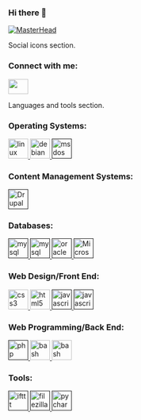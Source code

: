 ### Hi there 👋

[![MasterHead](https://avatars.githubusercontent.com/u/605695?v=4)](https://github.com/crosenblum)

Social icons section.
<h3 align="left">Connect with me:</h3>
<p align="left">
<a href="https://www.linkedin.com/in/craigmrosenblum/" target="blank"><img align="center" src="https://cdn.jsdelivr.net/npm/simple-icons@3.0.1/icons/linkedin.svg" alt="" height="30" width="40" /></a>
</p>
<p align="left"> 
Languages and tools section.

<h3 align="left">Operating Systems:</h3>
<a href="https://www.linux.org/" target="_blank"> <img src="https://devicons.github.io/devicon/devicon.git/icons/linux/linux-original.svg" alt="linux" width="40" height="40"/> </a> 
<a href="https://www.linux.org/" target="_blank"> <img src="https://devicons.github.io/devicon/devicon.git/icons/debian/debian-original.svg" alt="debian" width="40" height="40"/> </a> 
<a href="" target="_blank"> <img src="https://devicons.github.io/devicon/devicon.git/icons/msdos/msdos-original.svg" alt="msdos" width="40" height="40"/> </a>



<h3 align="left">Content Management Systems:</h3>
<a href="" target="_blank"> <img src="https://devicons.github.io/devicon/devicon.git/icons/drupal/drupal-original.svg" alt="Drupal" width="40" height="40" /> </a>


<h3 align="left">Databases:</h3>
<a href="" target="_blank"> <img src="https://devicons.github.io/devicon/devicon.git/icons/mysql/mysql-original.svg" alt="mysql" width="40" height="40"/> </a> 
<a href="" target="_blank"> <img src="https://devicons.github.io/devicon/devicon.git/icons/sqlite/sqlite-original.svg" alt="mysql" width="40" height="40"/> </a> 
<a href="" target="_blank"> <img src="https://devicons.github.io/devicon/devicon.git/icons/oracle/oracle-original.svg" alt="oracle" width="40" height="40"/> </a> 
<a href="" target="_blank"> <img src="https://devicons.github.io/devicon/devicon.git/icons/microsoftsqlserver/microsoftsqlserver-original.svg" alt="Microsoft SQL Server" width="40" height="40"/> </a>


<h3 align="left">Web Design/Front End:</h3>
<a href="https://www.w3schools.com/css/" target="_blank"> <img src="https://devicons.github.io/devicon/devicon.git/icons/css3/css3-original-wordmark.svg" alt="css3" width="40" height="40"/> </a> 
<a href="https://www.w3.org/html/" target="_blank"> <img src="https://devicons.github.io/devicon/devicon.git/icons/html5/html5-original-wordmark.svg" alt="html5" width="40" height="40"/> </a> 
<a href="" target="_blank"> <img src="https://devicons.github.io/devicon/devicon.git/icons/javascript/javascript-original.svg" alt="javascript" width="40" height="40"/> </a> 
<a href="" target="_blank"> <img src="https://devicons.github.io/devicon/devicon.git/icons/jquery/jquery-original.svg" alt="javascript" width="40" height="40"/> </a> 


<h3 align="left">Web Programming/Back End:</h3>
<p align="left"> 
<a href="" target="_blank"> <img src="https://devicons.github.io/devicon/devicon.git/icons/php/php-original.svg" alt="php" width="40" height="40" /> </a>
<a href="https://www.gnu.org/software/bash/" target="_blank"> <img src="https://devicons.github.io/devicon/devicon.git/icons/bash/bash-original.svg" alt="bash" width="40" height="40"/> </a> 
<a href="https://www.apache.org/" target="_blank"> <img src="https://devicons.github.io/devicon/devicon.git/icons/apache/apache-original.svg" alt="bash" width="40" height="40"/> </a> 


<h3 align="left">Tools:</h3>
<a href="" target="_blank"> <img src="https://devicons.github.io/devicon/devicon.git/icons/ifttt/ifttt-original.svg" alt="ifttt" width="40" height="40"/> </a> 
<a href="" target="_blank"> <img src="https://devicons.github.io/devicon/devicon.git/icons/filezilla/filezilla-original.svg" alt="filezilla" width="40" height="40"/> </a> 
<a href="" target="_blank"> <img src="https://devicons.github.io/devicon/devicon.git/icons/pycharm/pycharm-original.svg" alt="pycharm" width="40" height="40" /> </a>
<!--
**crosenblum/crosenblum** is a ✨ _special_ ✨ repository because its `README.md` (this file) appears on your GitHub profile.

Here are some ideas to get you started:

- 🔭 I’m currently working on ... creating a php custom forms library
- 🌱 I’m currently learning ... raspberry pi
- 👯 I’m looking to collaborate on ... fighting gmail spam
- 🤔 I’m looking for help with ... how to make a low end batcomputer
- 💬 Ask me about ... old tech, new tech
- 📫 How to reach me: ... crosenblum@gmail.com
- 😄 Pronouns: ...
- ⚡ Fun fact: ...
-->
[![Craig Rosenblum's GitHub stats](https://github-readme-stats.vercel.app/api?username=crosenblum)](https://github.com/anuraghazra/github-readme-stats)

